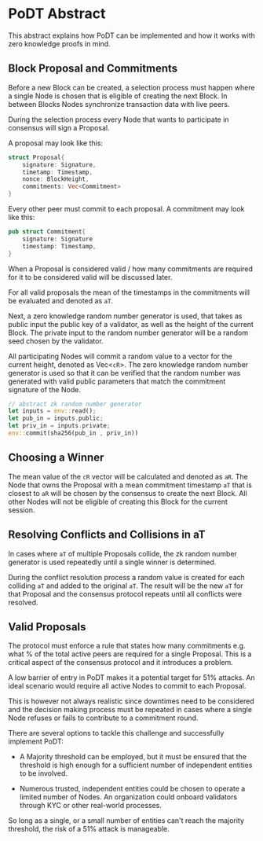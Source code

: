 # PoDT Abstract

This abstract explains how PoDT can be implemented and how it works with zero knowledge proofs in mind.

## Block Proposal and Commitments

Before a new Block can be created, a selection process must happen where a single Node is chosen that is eligible of creating the next Block. In between Blocks Nodes synchronize transaction data with live peers.

During the selection process every Node that wants to participate in consensus will sign a Proposal.

A proposal may look like this:

```rust
struct Proposal{
    signature: Signature,
    timetamp: Timestamp,
    nonce: BlockHeight,
    commitments: Vec<Commitment>
}
```

Every other peer must commit to each proposal. A commitment may look like this:

```rust
pub struct Commitment{
    signature: Signature
    timestamp: Timestamp,
}
```

When a Proposal is considered valid / how many commitments are required for it to be considered valid will be discussed later.

For all valid proposals the mean of the timestamps in the commitments will be evaluated and denoted as `aT`.

Next, a zero knowledge random number generator is used, that takes as public input the public key of a validator, as well as the height of the current Block. The private input to the random number generator will be a random seed chosen by the validator.

All participating Nodes will commit a random value to a vector for the current height, denoted as Vec<`cR`>. The zero knowledge random number generator is used so that it can be verified that the random number was generated with valid public parameters that match the commitment signature of the Node.

```rust
// abstract zk random number generator
let inputs = env::read();
let pub_in = inputs.public;
let priv_in = inputs.private;
env::commit(sha256(pub_in , priv_in))
```

## Choosing a Winner

The mean value of the `cR` vector will be calculated and denoted as `aR`. The Node that owns the Proposal with a mean commitment timestamp `aT` that is closest to `aR` will be chosen by the consensus to create the next Block. All other Nodes will not be eligible of creating this Block for the current session.

## Resolving Conflicts and Collisions in aT

In cases where `aT` of multiple Proposals collide, the zk random number generator is used repeatedly until a single winner is determined.

During the conflict resolution process a random value is created for each colliding `aT` and added to the original `aT`. The result will be the new `aT` for that Proposal and the consensus protocol repeats until all conflicts were resolved.

## Valid Proposals

The protocol must enforce a rule that states how many commitments e.g. what % of the total active peers are required for a single Proposal. This is a critical aspect of the consensus protocol and it introduces a problem.

A low barrier of entry in PoDT makes it a potential target for 51% attacks. An ideal scenario would require all active Nodes to commit to each Proposal.

This is however not always realistic since downtimes need to be considered and the decision making process must be repeated in cases where a single Node refuses or fails to contribute to a commitment round.

There are several options to tackle this challenge and successfully implement PoDT:

- A Majority threshold can be employed, but it must be ensured that the threshold is high enough for a sufficient number of independent entities to be involved.

- Numerous trusted, independent entities could be chosen to operate a limited number of Nodes. An organization could onboard validators through KYC or other real-world processes.

So long as a single, or a small number of entities can't reach the majority threshold, the risk of a 51% attack is manageable.

